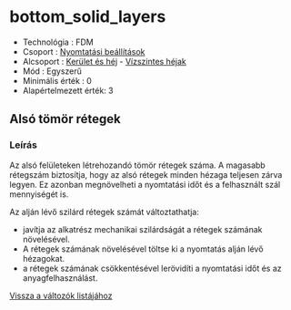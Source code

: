# bottom\_solid\_layers

* Technológia : FDM
* Csoport : [Nyomtatási beállítások](../../../konfig/print_settings)
* Alcsoport : [Kerület és héj](../../../konfig/print_settings#kerületéshéj) - [Vízszintes héjak](../../../konfig/print_settings#vízszinteshéjak)
* Mód : Egyszerű
* Minimális érték :  0
* Alapértelmezett érték: 3

## Alsó tömör rétegek

### Leírás

Az alsó felületeken létrehozandó tömör rétegek száma. A magasabb rétegszám biztosítja, hogy az alsó rétegek minden hézaga teljesen zárva legyen. Ez azonban megnövelheti a nyomtatási időt és a felhasznált szál mennyiségét is.

Az alján lévő szilárd rétegek számát változtathatja:

* javítja az alkatrész mechanikai szilárdságát a rétegek számának növelésével.
* A rétegek számának növelésével töltse ki a nyomtatás alján lévő hézagokat.
* a rétegek számának csökkentésével lerövidíti a nyomtatási időt és az anyagfelhasználást.

[Vissza a változók listájához](../../variable_list)

